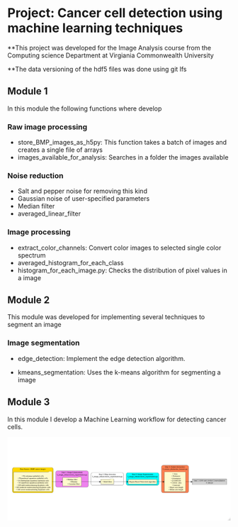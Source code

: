 # Project: Cancer cell detection using machine learning techniques

**This project was developed for the Image Analysis course from the Computing science Department at Virgiania Commonwealth University

**The data versioning of the hdf5 files was done using git lfs

## Module 1

In this module the following functions where develop

### Raw image processing 

+ store_BMP_images_as_h5py: This function takes a batch of images and creates a single file of arrays  
+ images_available_for_analysis: Searches in a folder the images available

### Noise reduction 

+ Salt and pepper noise for removing this kind 
+ Gaussian noise of user-specified parameters
+ Median filter 
+ averaged_linear_filter

### Image processing 

+ extract_color_channels: Convert color images to selected single color spectrum
+ averaged_histogram_for_each_class
+ histogram_for_each_image.py: Checks the distribution of pixel values in a image

## Module 2

This module was developed for implementing several techniques to segment an image

### Image segmentation

+ edge_detection: Implement the edge detection algorithm.

+ kmeans_segmentation: Uses the k-means algorithm for segmenting a image

## Module 3

In this module I develop a Machine Learning workflow for detecting cancer cells.

![alt text](./module_3/results//diagram.png)



